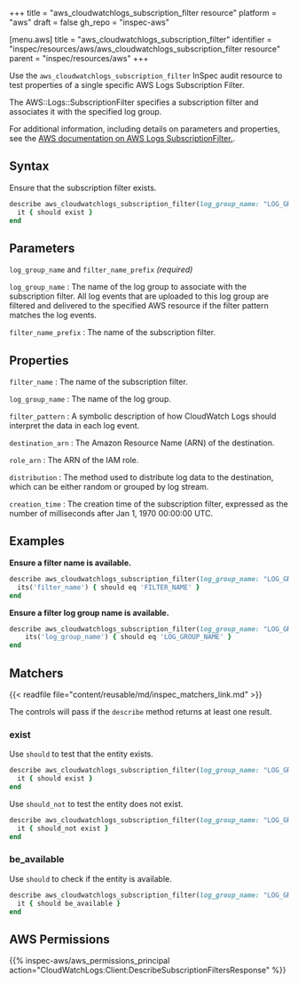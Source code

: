 +++
title = "aws_cloudwatchlogs_subscription_filter resource"
platform = "aws"
draft = false
gh_repo = "inspec-aws"

[menu.aws]
title = "aws_cloudwatchlogs_subscription_filter"
identifier = "inspec/resources/aws/aws_cloudwatchlogs_subscription_filter resource"
parent = "inspec/resources/aws"
+++

Use the `aws_cloudwatchlogs_subscription_filter` InSpec audit resource to test properties of a single specific AWS Logs Subscription Filter.

The AWS::Logs::SubscriptionFilter specifies a subscription filter and associates it with the specified log group.

For additional information, including details on parameters and properties, see the [AWS documentation on AWS Logs SubscriptionFilter.](https://docs.aws.amazon.com/AWSCloudFormation/latest/UserGuide/aws-resource-logs-subscriptionfilter.html).

## Syntax

Ensure that the subscription filter exists.

```ruby
describe aws_cloudwatchlogs_subscription_filter(log_group_name: "LOG_GROUP_NAME", filter_name_prefix: "FILTER_NAME") do
  it { should exist }
end
```

## Parameters

`log_group_name` and `filter_name_prefix` _(required)_

`log_group_name`
: The name of the log group to associate with the subscription filter. All log events that are uploaded to this log group are filtered and delivered to the specified AWS resource if the filter pattern matches the log events.

`filter_name_prefix`
: The name of the subscription filter.

## Properties

`filter_name`
: The name of the subscription filter.

`log_group_name`
: The name of the log group.

`filter_pattern`
: A symbolic description of how CloudWatch Logs should interpret the data in each log event.

`destination_arn`
: The Amazon Resource Name (ARN) of the destination.

`role_arn`
: The ARN of the IAM role.

`distribution`
: The method used to distribute log data to the destination, which can be either random or grouped by log stream.

`creation_time`
: The creation time of the subscription filter, expressed as the number of milliseconds after Jan 1, 1970 00:00:00 UTC.

## Examples

**Ensure a filter name is available.**

```ruby
describe aws_cloudwatchlogs_subscription_filter(log_group_name: "LOG_GROUP_NAME", filter_name_prefix: "FILTER_NAME") do
  its('filter_name') { should eq 'FILTER_NAME' }
end
```

**Ensure a filter log group name is available.**

```ruby
describe aws_cloudwatchlogs_subscription_filter(log_group_name: "LOG_GROUP_NAME", filter_name_prefix: "FILTER_NAME") do
    its('log_group_name') { should eq 'LOG_GROUP_NAME' }
end
```

## Matchers

{{< readfile file="content/reusable/md/inspec_matchers_link.md" >}}

The controls will pass if the `describe` method returns at least one result.

### exist

Use `should` to test that the entity exists.

```ruby
describe aws_cloudwatchlogs_subscription_filter(log_group_name: "LOG_GROUP_NAME", filter_name_prefix: "FILTER_NAME") do
  it { should exist }
end
```

Use `should_not` to test the entity does not exist.

```ruby
describe aws_cloudwatchlogs_subscription_filter(log_group_name: "LOG_GROUP_NAME", filter_name_prefix: "FILTER_NAME") do
  it { should_not exist }
end
```

### be_available

Use `should` to check if the entity is available.

```ruby
describe aws_cloudwatchlogs_subscription_filter(log_group_name: "LOG_GROUP_NAME", filter_name_prefix: "FILTER_NAME") do
  it { should be_available }
end
```

## AWS Permissions

{{% inspec-aws/aws_permissions_principal action="CloudWatchLogs:Client:DescribeSubscriptionFiltersResponse" %}}
